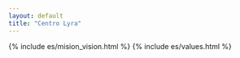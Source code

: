 ```yaml
---
layout: default
title: "Centro Lyra"
---
```


{% include es/mision_vision.html %}
{% include es/values.html %}
